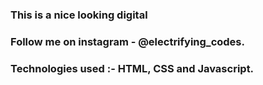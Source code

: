 ### This is a nice looking digital

### Follow me on instagram - @electrifying_codes.

### Technologies used :- HTML, CSS and Javascript.